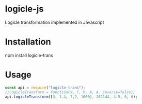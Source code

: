 # logicle-js
Logicle transformation implemented in Javascript

# Installation
npm install logicle-trans

# Usage
```javascript
const api = require("logicle-trans");
//LogicleTransform = function(x, T, M, W, A, inverse=false);
api.LogicleTransform([3, 1.4, 7,2, 1000], 262144, 4.5, 0, 0);
```
